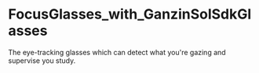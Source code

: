 # FocusGlasses_with_GanzinSolSdkGlasses
The eye-tracking glasses which can detect what you're gazing and supervise you study.
